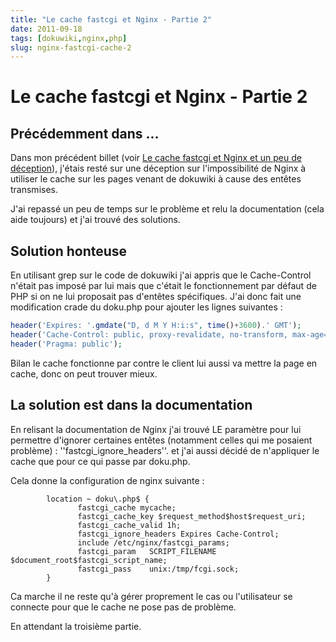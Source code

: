 ```yaml
---
title: "Le cache fastcgi et Nginx - Partie 2"
date: 2011-09-18
tags: [dokuwiki,nginx,php]
slug: nginx-fastcgi-cache-2
---
```

# Le cache fastcgi et Nginx - Partie 2

## Précédemment dans ...
Dans mon précédent billet (voir [Le cache fastcgi et Nginx et un peu de déception](/blog/nginx-fastcgi-cache)), j'étais resté sur une déception sur l'impossibilité de Nginx à utiliser le cache sur les pages venant de dokuwiki à cause des entêtes transmises.

J'ai repassé un peu de temps sur le problème et relu la documentation (cela aide toujours) et j'ai trouvé des solutions.

## Solution honteuse

En utilisant grep sur le code de dokuwiki j'ai appris que le Cache-Control n'était pas imposé par lui mais que c'était le fonctionnement par défaut de PHP si on ne lui proposait pas d'entêtes spécifiques. J'ai donc fait une modification crade du doku.php pour ajouter les lignes suivantes :

```php
header('Expires: '.gmdate("D, d M Y H:i:s", time()+3600).' GMT');
header('Cache-Control: public, proxy-revalidate, no-transform, max-age=3600');
header('Pragma: public');
```
Bilan le cache fonctionne par contre le client lui aussi va mettre la page en cache, donc on peut trouver mieux.

## La solution est dans la documentation

En relisant la documentation de Nginx j'ai trouvé LE paramètre pour lui permettre d'ignorer certaines entêtes (notamment celles qui me posaient problème) : ''fastcgi_ignore_headers''. et j'ai aussi décidé de n'appliquer le cache que pour ce qui passe par doku.php.

Cela donne la configuration de nginx suivante :

```
        location ~ doku\.php$ {
               fastcgi_cache mycache;
               fastcgi_cache_key $request_method$host$request_uri;
               fastcgi_cache_valid 1h;
               fastcgi_ignore_headers Expires Cache-Control;
               include /etc/nginx/fastcgi_params;
               fastcgi_param   SCRIPT_FILENAME  $document_root$fastcgi_script_name;
               fastcgi_pass    unix:/tmp/fcgi.sock;
        }
```

Ca marche il ne reste qu'à gérer proprement le cas ou l'utilisateur se connecte pour que le cache ne pose pas de problème.

En attendant la troisième partie.

